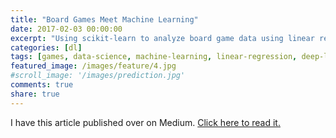 ```yaml
---
title: "Board Games Meet Machine Learning"
date: 2017-02-03 00:00:00
excerpt: "Using scikit-learn to analyze board game data using linear regression"
categories: [dl]
tags: [games, data-science, machine-learning, linear-regression, deep-learning]
featured_image: /images/feature/4.jpg 
#scroll_image: '/images/prediction.jpg'
comments: true
share: true
---
```


I have this article published over on Medium. [Click here to read it.](https://medium.com/@galen.ballew/board-games-meet-machine-learning-34026870f8d5)

